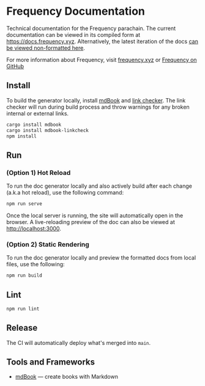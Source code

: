 # Frequency Documentation

Technical documentation for the Frequency parachain. 
The current documentation can be viewed in its compiled form at https://docs.frequency.xyz.
Alternatively, the latest iteration of the docs [can be viewed 
non-formatted here](https://github.com/LibertyDSNP/frequency-docs/tree/main/pages).

For more information about Frequency, visit [frequency.xyz](https://www.frequency.xyz) 
or [Frequency on GitHub](https://github.com/LibertyDSNP/frequency)

## Install

To build the generator locally, install [mdBook](https://github.com/rust-lang/mdBook.git) 
and [link checker](https://github.com/Michael-F-Bryan/mdbook-linkcheck). The link checker will run during build process and throw warnings for any broken internal 
or external links.
 
``` bash
cargo install mdbook
cargo install mdbook-linkcheck
npm install
```
## Run

### (Option 1) Hot Reload

To run the doc generator locally and also actively build after each change 
(a.k.a hot reload), use the following command:

``` bash
npm run serve
```

Once the local server is running, the site will automatically open in the browser. 
A live-reloading preview of the doc can also be viewed at <http://localhost:3000>.

### (Option 2) Static Rendering
To run the doc generator locally and preview the formatted docs from local files, use the following:

``` bash
npm run build
```

## Lint

```sh
npm run lint
```

## Release

The CI will automatically deploy what's merged into `main`.

## Tools and Frameworks

* [mdBook](https://rust-lang.github.io/mdBook/) — create books with Markdown


